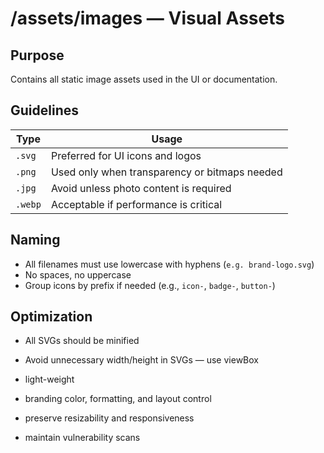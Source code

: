 # /assets/images — Visual Assets

## Purpose

Contains all static image assets used in the UI or documentation.

## Guidelines

| Type     | Usage                                  |
|----------|-----------------------------------------|
| `.svg`   | Preferred for UI icons and logos        |
| `.png`   | Used only when transparency or bitmaps needed |
| `.jpg`   | Avoid unless photo content is required  |
| `.webp`  | Acceptable if performance is critical   |

## Naming

- All filenames must use lowercase with hyphens (`e.g. brand-logo.svg`)
- No spaces, no uppercase
- Group icons by prefix if needed (e.g., `icon-`, `badge-`, `button-`)

## Optimization

- All SVGs should be minified
- Avoid unnecessary width/height in SVGs — use viewBox

- light-weight
- branding color, formatting, and layout control
- preserve resizability and responsiveness
- maintain vulnerability scans
